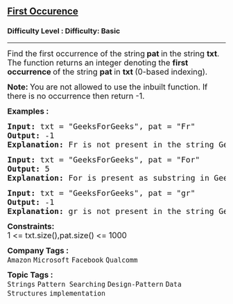 <h2><a href="https://www.geeksforgeeks.org/problems/implement-strstr/1?page=1&category=Strings&difficulty=Basic&sortBy=submissions">First Occurence</a></h2><h3>Difficulty Level : Difficulty: Basic</h3><hr><div class="problems_problem_content__Xm_eO"><p><span style="font-size: 18px;">Find the first occurrence of the string<strong> pat </strong>in the string <strong>txt</strong>. The function returns an integer denoting the <strong>first occurrence </strong>of the string <strong>pat </strong>in <strong>txt </strong>(0-based indexing).</span></p>
<p><strong><span style="font-size: 18px;">Note:&nbsp;</span></strong><span style="font-size: 18px;">You are not allowed to use the inbuilt function. If there is no occurrence then return -1.</span></p>
<p><span style="font-size: 18px;"><strong>Examples :</strong></span></p>
<pre><span style="font-size: 18px;"><strong>Input: </strong>txt = "GeeksForGeeks", pat = "Fr"
<strong>Output: </strong>-1<strong>
Explanation: </strong>Fr is not present in the string GeeksForGeeks as substring.</span></pre>
<pre><span style="font-size: 18px;"><strong>Input: </strong>txt = "GeeksForGeeks", pat = "For"
<strong>Output: </strong>5<strong>
Explanation: </strong>For is present as substring in GeeksForGeeks from index 5 (0 based indexing).<br></span></pre>
<pre><span style="font-size: 18px;"><strong>Input: </strong>txt = "GeeksForGeeks", pat = "gr"
<strong>Output: </strong>-1<strong>
Explanation: </strong>gr is not present in the string GeeksForGeeks as substring.</span></pre>
<p><span style="font-size: 18px;"><strong>Constraints:</strong><br>1 &lt;= txt.size(),pat.size() &lt;= 1000</span></p></div><p><span style=font-size:18px><strong>Company Tags : </strong><br><code>Amazon</code>&nbsp;<code>Microsoft</code>&nbsp;<code>Facebook</code>&nbsp;<code>Qualcomm</code>&nbsp;<br><p><span style=font-size:18px><strong>Topic Tags : </strong><br><code>Strings</code>&nbsp;<code>Pattern Searching</code>&nbsp;<code>Design-Pattern</code>&nbsp;<code>Data Structures</code>&nbsp;<code>implementation</code>&nbsp;